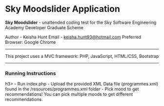 # Sky Moodslider Application 
<b>Sky Moodslider</b> - unattended coding test for the Sky Software Engineering Academy Developer Graduate Scheme

Author - Keisha Hunt
Email - keisha.hunt93@hotmail.com
Preferred Browser: Google Chrome

<hr> 
This project uses a MVC framework:
PHP,
JavaScript,
HTML/CSS,
Bootstrap

-------------------------------------------------------------------

<h3>Running Instructions</h3>h3>
- Run index.php
- Upload the provided XML Data file (programmes.xml) found in the /resources/programmes.xml folder
- Pick mood to get recommendations! You can pick multiple moods to get different recommendations.